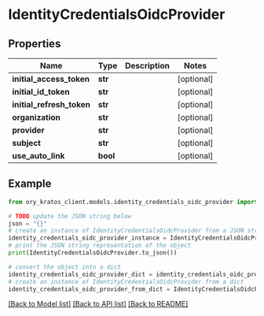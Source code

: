 # IdentityCredentialsOidcProvider


## Properties

Name | Type | Description | Notes
------------ | ------------- | ------------- | -------------
**initial_access_token** | **str** |  | [optional] 
**initial_id_token** | **str** |  | [optional] 
**initial_refresh_token** | **str** |  | [optional] 
**organization** | **str** |  | [optional] 
**provider** | **str** |  | [optional] 
**subject** | **str** |  | [optional] 
**use_auto_link** | **bool** |  | [optional] 

## Example

```python
from ory_kratos_client.models.identity_credentials_oidc_provider import IdentityCredentialsOidcProvider

# TODO update the JSON string below
json = "{}"
# create an instance of IdentityCredentialsOidcProvider from a JSON string
identity_credentials_oidc_provider_instance = IdentityCredentialsOidcProvider.from_json(json)
# print the JSON string representation of the object
print(IdentityCredentialsOidcProvider.to_json())

# convert the object into a dict
identity_credentials_oidc_provider_dict = identity_credentials_oidc_provider_instance.to_dict()
# create an instance of IdentityCredentialsOidcProvider from a dict
identity_credentials_oidc_provider_from_dict = IdentityCredentialsOidcProvider.from_dict(identity_credentials_oidc_provider_dict)
```
[[Back to Model list]](../README.md#documentation-for-models) [[Back to API list]](../README.md#documentation-for-api-endpoints) [[Back to README]](../README.md)


